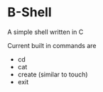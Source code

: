 # B-Shell
A simple shell written in C

Current built in commands are  
- cd
- cat
- create (similar to touch)
- exit
